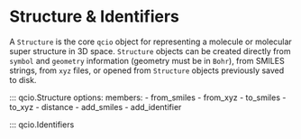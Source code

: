# Structure & Identifiers

A `Structure` is the core `qcio` object for representing a molecule or molecular super structure in 3D space. `Structure` objects can be created directly from `symbol` and `geometry` information (geometry must be in `Bohr`), from SMILES strings, from `xyz` files, or opened from `Structure` objects previously saved to disk.

::: qcio.Structure
    options:
        members:
            - from_smiles
            - from_xyz
            - to_smiles
            - to_xyz
            - distance
            - add_smiles
            - add_identifier

::: qcio.Identifiers